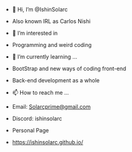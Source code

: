 - 👋 Hi, I’m @IshinSolarc
- Also known IRL as Carlos Nishi
  
- 👀 I’m interested in
- Programming and weird coding
  
- 🌱 I’m currently learning ...
- BootStrap and new ways of coding front-end
- Back-end development as a whole
  
- 📫 How to reach me ...
- Email: Solarcprime@gmail.com
- Discord: ishinsolarc

- Personal Page
- https://ishinsolarc.github.io/
